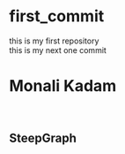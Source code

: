 # first_commit
this is my first repository
<br>
this is my next one commit
<h1>Monali Kadam</h1><br>
<h2>SteepGraph</h2>
